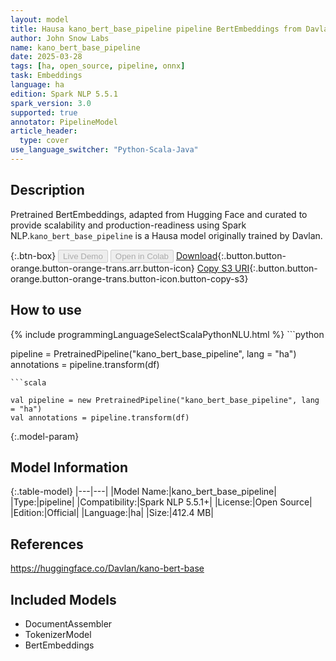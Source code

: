 ```yaml
---
layout: model
title: Hausa kano_bert_base_pipeline pipeline BertEmbeddings from Davlan
author: John Snow Labs
name: kano_bert_base_pipeline
date: 2025-03-28
tags: [ha, open_source, pipeline, onnx]
task: Embeddings
language: ha
edition: Spark NLP 5.5.1
spark_version: 3.0
supported: true
annotator: PipelineModel
article_header:
  type: cover
use_language_switcher: "Python-Scala-Java"
---
```


## Description

Pretrained BertEmbeddings, adapted from Hugging Face and curated to provide scalability and production-readiness using Spark NLP.`kano_bert_base_pipeline` is a Hausa model originally trained by Davlan.

{:.btn-box}
<button class="button button-orange" disabled>Live Demo</button>
<button class="button button-orange" disabled>Open in Colab</button>
[Download](https://s3.amazonaws.com/auxdata.johnsnowlabs.com/public/models/kano_bert_base_pipeline_ha_5.5.1_3.0_1743168363401.zip){:.button.button-orange.button-orange-trans.arr.button-icon}
[Copy S3 URI](s3://auxdata.johnsnowlabs.com/public/models/kano_bert_base_pipeline_ha_5.5.1_3.0_1743168363401.zip){:.button.button-orange.button-orange-trans.button-icon.button-copy-s3}

## How to use



<div class="tabs-box" markdown="1">
{% include programmingLanguageSelectScalaPythonNLU.html %}
```python

pipeline = PretrainedPipeline("kano_bert_base_pipeline", lang = "ha")
annotations =  pipeline.transform(df)   

```
```scala

val pipeline = new PretrainedPipeline("kano_bert_base_pipeline", lang = "ha")
val annotations = pipeline.transform(df)

```
</div>

{:.model-param}
## Model Information

{:.table-model}
|---|---|
|Model Name:|kano_bert_base_pipeline|
|Type:|pipeline|
|Compatibility:|Spark NLP 5.5.1+|
|License:|Open Source|
|Edition:|Official|
|Language:|ha|
|Size:|412.4 MB|

## References

https://huggingface.co/Davlan/kano-bert-base

## Included Models

- DocumentAssembler
- TokenizerModel
- BertEmbeddings